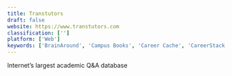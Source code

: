 ```yaml
---
title: Transtutors
draft: false 
website: https://www.transtutors.com
classification: ['']
platform: ['Web']
keywords: ['BrainAround', 'Campus Books', 'Career Cache', 'CareerStack', 'Chegg', 'Epigrammar', 'Knack', 'Learn Forward', 'Plickers', 'Preply', 'Shooq', 'Spires', 'Stanford Nerd', 'TopTrendBooks', 'TutStu', 'TutorMe', 'Udemy', 'VIPKID', 'WizIQ', 'Wyzant']
---
```

Internet’s largest academic Q&A database